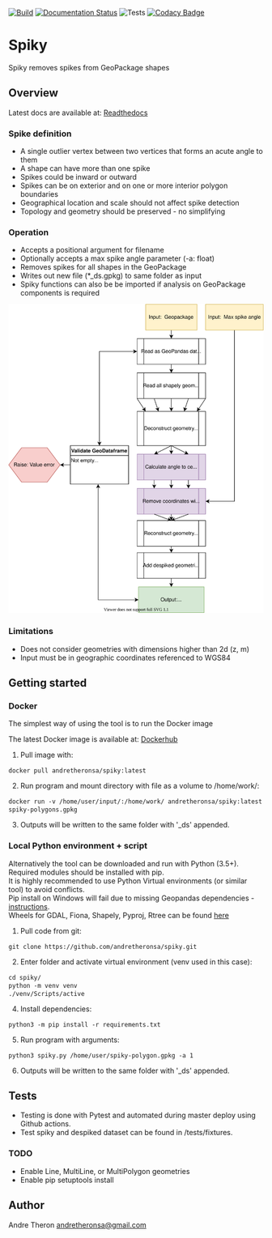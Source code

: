 [![Build](https://images.microbadger.com/badges/version/andretheronsa/spiky.svg)](https://microbadger.com/images/andretheronsa/spiky)
[![Documentation Status](https://readthedocs.org/projects/spiky/badge/?version=latest)](https://spiky.readthedocs.io/en/latest/?badge=latest)
![Tests](https://github.com/andretheronsa/spiky/workflows/Python%20package/badge.svg)
[![Codacy Badge](https://api.codacy.com/project/badge/Grade/689f88a473764cd888550434c908644a)](https://app.codacy.com/manual/andretheronsa/spiky?utm_source=github.com&utm_medium=referral&utm_content=andretheronsa/spiky&utm_campaign=Badge_Grade_Dashboard)

# Spiky

Spiky removes spikes from GeoPackage shapes

## Overview

Latest docs are available at: [Readthedocs](https://spiky.readthedocs.io/en/latest/?)

### Spike definition
* A single outlier vertex between two vertices that forms an acute angle to them  
* A shape can have more than one spike  
* Spikes could be inward or outward  
* Spikes can be on exterior and on one or more interior polygon boundaries  
* Geographical location and scale should not affect spike detection  
* Topology and geometry should be preserved - no simplifying  

### Operation
* Accepts a positional argument for filename  
* Optionally accepts a max spike angle parameter (-a: float)  
* Removes spikes for all shapes in the GeoPackage  
* Writes out new file (*_ds.gpkg) to same folder as input  
* Spiky functions can also be be imported if analysis on GeoPackage components is required 

![Spiky diagram](spiky-diagram.svg "Spiky diagram")

### Limitations
* Does not consider geometries with dimensions higher than 2d (z, m)  
* Input must be in geographic coordinates referenced to WGS84  

## Getting started

### Docker

The simplest way of using the tool is to run the Docker image

The latest Docker image is available at: [Dockerhub](https://hub.docker.com/repository/docker/andretheronsa/spiky)

1. Pull image with:  
```shell
docker pull andretheronsa/spiky:latest
```
2. Run program and mount directory with file as a volume to /home/work/:  
```shell
docker run -v /home/user/input/:/home/work/ andretheronsa/spiky:latest spiky-polygons.gpkg
```
3. Outputs will be written to the same folder with '_ds' appended.  

### Local Python environment + script

Alternatively the tool can be downloaded and run with Python (3.5+).  
Required modules should be installed with pip.  
It is highly recommended to use Python Virtual environments (or similar tool) to avoid conflicts.  
Pip install on Windows will fail due to missing Geopandas dependencies - [instructions](https://geopandas.org/install.html).  
Wheels for GDAL, Fiona, Shapely, Pyproj, Rtree can be found [here](https://www.lfd.uci.edu/~gohlke/pythonlibs/)

1. Pull code from git:  
```shell
git clone https://github.com/andretheronsa/spiky.git
```
2. Enter folder and activate virtual environment (venv used in this case):  
```shell
cd spiky/
python -m venv venv
./venv/Scripts/active

```
4. Install dependencies:  
```shell
python3 -m pip install -r requirements.txt
```
5. Run program with arguments:  
```shell
python3 spiky.py /home/user/spiky-polygon.gpkg -a 1
```
6. Outputs will be written to the same folder with '_ds' appended.  

## Tests

* Testing is done with Pytest and automated during master deploy using Github actions.  
* Test spiky and despiked dataset can be found in /tests/fixtures.  

### TODO

* Enable Line, MultiLine, or MultiPolygon geometries  
* Enable pip setuptools install  

## Author

Andre Theron
andretheronsa@gmail.com
